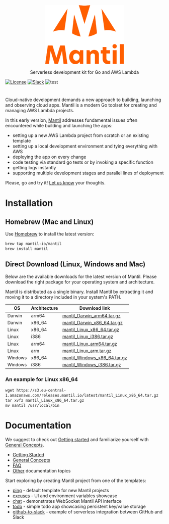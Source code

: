 <p align="center">
<img width="250px" src="https://github.com/mantil-io/mantil/blob/master/docs/images/mantil-logo.png">
</p>

<p align="center">
Serverless development kit for Go and AWS Lambda
</p>

[![License][License-Image]][License-Url] [![Slack][Slack-Image]][Slack-Url] ![test](https://github.com/mantil-io/mantil/actions/workflows/test.yml/badge.svg)


[License-Url]: https://github.com/mantil-io/mantil/blob/master/LICENSE
[License-Image]: https://img.shields.io/badge/license-MIT-blue

[Slack-Image]: https://img.shields.io/badge/chat-on%20slack-green
[Slack-Url]: https://join.slack.com/t/mantilcommunity/shared_invite/zt-z3iy0lsn-7zD_6nqEucsgygTvHmnxAw


#

Cloud-native development demands a new approach to building, launching and
observing cloud apps. Mantil is a modern Go toolset for creating and managing
AWS Lambda projects.

In this early version, [Mantil](https://www.mantil.com) addresses fundamental issues often encountered
while building and launching the apps:
* setting up a new AWS Lambda project from scratch or an existing template
* setting up a local development environment and tying everything with AWS
* deploying the app on every change
* code testing via standard go tests or by invoking a specific function
* getting logs instantly
* supporting multiple development stages and parallel lines of deployment

Please, go and try it! [Let us know](mailto:support@mantil.com?subject=Mantil%20feedback) your thoughts.

# Installation

## Homebrew (Mac and Linux)

Use [Homebrew](https://brew.sh) to install the latest version:

```
brew tap mantil-io/mantil
brew install mantil
```

## Direct Download (Linux, Windows and Mac)

Below are the available downloads for the latest version of Mantil. Please
download the right package for your operating system and architecture.

Mantil is distributed as a single binary. Install Mantil by extracting it and
moving it to a directory included in your system's PATH.

| OS      | Architecture | Download link                                                                                                                |
| --------| ------------ | ---------------------------------------------------------------------------------------------------------------------------- |
| Darwin  | arm64        | [mantil_Darwin_arm64.tar.gz](https://s3.eu-central-1.amazonaws.com/releases.mantil.io/latest/mantil_Darwin_arm64.tar.gz)     |
| Darwin  | x86_64       | [mantil_Darwin_x86_64.tar.gz](https://s3.eu-central-1.amazonaws.com/releases.mantil.io/latest/mantil_Darwin_x86_64.tar.gz)   |
| Linux   | x86_64       | [mantil_Linux_x86_64.tar.gz](https://s3.eu-central-1.amazonaws.com/releases.mantil.io/latest/mantil_Linux_x86_64.tar.gz)     |
| Linux   | i386         | [mantil_Linux_i386.tar.gz](https://s3.eu-central-1.amazonaws.com/releases.mantil.io/latest/mantil_Linux_i386.tar.gz)         |
| Linux   | arm64        | [mantil_Linux_arm64.tar.gz](https://s3.eu-central-1.amazonaws.com/releases.mantil.io/latest/mantil_Linux_arm64.tar.gz)       |
| Linux   | arm          | [mantil_Linux_arm.tar.gz](https://s3.eu-central-1.amazonaws.com/releases.mantil.io/latest/mantil_Linux_arm.tar.gz)           |
| Windows | x86_64       | [mantil_Windows_x86_64.tar.gz](https://s3.eu-central-1.amazonaws.com/releases.mantil.io/latest/mantil_Windows_x86_64.tar.gz) |
| Windows | i386         | [mantil_Windows_i386.tar.gz](https://s3.eu-central-1.amazonaws.com/releases.mantil.io/latest/mantil_Windows_i386.tar.gz)     |


### An example for Linux x86_64

```
wget https://s3.eu-central-1.amazonaws.com/releases.mantil.io/latest/mantil_Linux_x86_64.tar.gz
tar xvfz mantil_Linux_x86_64.tar.gz
mv mantil /usr/local/bin
```

# Documentation

We suggest to check out [Getting started](docs/getting_started.md) and familiarize yourself with [General
Concepts](docs/concepts.md).

* [Getting Started](docs/getting_started.md)
* [General Concepts](docs/concepts.md)
* [FAQ](docs/faq.md)
* [Other](docs/readme.md) documentation topics

Start exploring by creating Mantil project from one of the templates:
* [ping](https://github.com/mantil-io/template-ping) - default template for new Mantil projects
* [excuses](https://github.com/mantil-io/template-excuses) - UI and environment variables showcase
* [chat](https://github.com/mantil-io/template-chat) - demonstrates WebSocket Mantil API interface
* [todo](https://github.com/mantil-io/template-todo) - simple todo app showcasing persistent key/value storage
* [github-to-slack](https://github.com/mantil-io/template-github-to-slack) - example of serverless integration between GitHub and Slack

